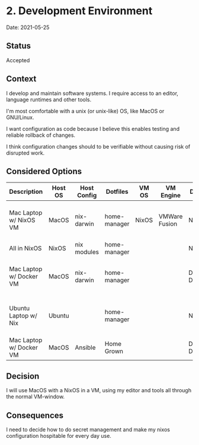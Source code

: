 # 2. Development Environment

Date: 2021-05-25

## Status

Accepted

## Context

I develop and maintain software systems.
I require access to an editor, language runtimes and other tools.

I'm most comfortable with a unix (or unix-like) OS, like MacOS or GNU/Linux.

I want configuration as code because I believe this enables testing and reliable rollback of changes.

I think configuration changes should to be verifiable without causing risk of disrupted work.

## Considered Options

| Description                 | Host OS | Host Config | Dotfiles     | VM OS | VM Engine     | Docker         | Display Mgmt | Pros                      | Cons                         | Score |
| --------------------------- | ------- | ----------- | ------------ | ----- | ------------- | -------------- | ------------ | ------------------------- | ---------------------------- | ----- |
| Mac Laptop w/ NixOS VM      | MacOS   | nix-darwin  | home-manager | NixOS | VMWare Fusion | NixOS          | Great        | 2021 Cfg Mgmt, Native Nix | VM, x11-hell, secret mgmt    | 10    |
| All in NixOS                | NixOS   | nix modules | home-manager |       |               | Native         | Terrible     | Native Nix, No VM         | x11-hell                     | 9     |
| Mac Laptop w/ Docker VM     | MacOS   | nix-darwin  | home-manager |       |               | Docker Desktop | Great        | Just works                | VM, Nix @ Darwin is slipping | 7     |
| Ubuntu Laptop w/ Nix        | Ubuntu  |             | home-manager |       |               | Native         | Terrible     | No VM                     | x11-hell, No System Cfg Mgmt | 4     |
| Mac Laptop w/ Docker VM     | MacOS   | Ansible     | Home Grown   |       |               | Docker Desktop | Great        | Established               | 2015 Cfg Mgmt                | 3     |

## Decision

I will use MacOS with a NixOS in a VM, using my editor and tools all through the normal VM-window.

## Consequences

I need to decide how to do secret management and make my nixos configuration hospitable for every day use.
